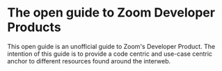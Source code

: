 # The open guide to Zoom Developer Products


This open guide is an unofficial guide to Zoom's Developer Product. The intention of this guide is to provide a code centric and use-case centric anchor to different resources found around the interweb. 
